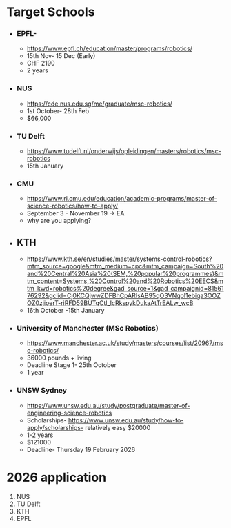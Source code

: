 # Target Schools
- ### EPFL-
	- https://www.epfl.ch/education/master/programs/robotics/
	- 15th Nov- 15 Dec (Early)
	- CHF 2190
	- 2 years
- ### NUS
	- https://cde.nus.edu.sg/me/graduate/msc-robotics/
	- 1st October- 28th Feb
	- $66,000
- ### TU Delft
	- https://www.tudelft.nl/onderwijs/opleidingen/masters/robotics/msc-robotics
	- 15th January
- ### CMU
	- https://www.ri.cmu.edu/education/academic-programs/master-of-science-robotics/how-to-apply/
	- September 3 - November 19 -> EA
	- why are you applying?
- ## KTH
	- https://www.kth.se/en/studies/master/systems-control-robotics?mtm_source=google&mtm_medium=cpc&mtm_campaign=South%20and%20Central%20Asia%20(SEM,%20popular%20programmes)&mtm_content=Systems,%20Control%20and%20Robotics%20EECS&mtm_kwd=robotics%20degree&gad_source=1&gad_campaignid=8156176292&gclid=Cj0KCQjwwZDFBhCpARIsAB95qO3VNqol1ebiga3OOZOZ0zjioerT-riRFD59BUTqCtl_IcRkspykDukaAtTrEALw_wcB
	- 16th October -15th January
- ### University of Manchester (MSc Robotics)
	- https://www.manchester.ac.uk/study/masters/courses/list/20967/msc-robotics/
	- 36000 pounds + living
	- Deadline Stage 1- 25th October
	- 1 year
- ### UNSW Sydney
	- https://www.unsw.edu.au/study/postgraduate/master-of-engineering-science-robotics
	- Scholarships- https://www.unsw.edu.au/study/how-to-apply/scholarships- relatively easy $20000
	- 1-2 years
	- $121000
	- Deadline- Thursday 19 February 2026

# 2026 application 
1. NUS
2. TU Delft
3. KTH
4. EPFL